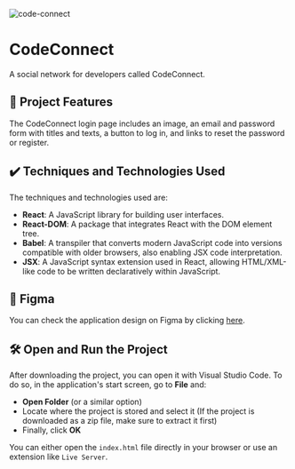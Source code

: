 ![code-connect](https://github.com/user-attachments/assets/c9520b6e-1706-426b-a3a9-344b37ddd5b6)

# CodeConnect

A social network for developers called CodeConnect.

## 🔨 Project Features

The CodeConnect login page includes an image, an email and password form with titles and texts, a button to log in, and links to reset the password or register.

## ✔️ Techniques and Technologies Used

The techniques and technologies used are:

- **React**: A JavaScript library for building user interfaces.
- **React-DOM**: A package that integrates React with the DOM element tree.
- **Babel**: A transpiler that converts modern JavaScript code into versions compatible with older browsers, also enabling JSX code interpretation.
- **JSX**: A JavaScript syntax extension used in React, allowing HTML/XML-like code to be written declaratively within JavaScript.

## 🎨 Figma

You can check the application design on Figma by clicking [here](https://www.figma.com/file/SASyBm2k3IlqrO8qI1Otg1/CodeConnect-%7C-React%3A-Componentiza%C3%A7%C3%A3o-e-conceitos-b%C3%A1sicos-(JSX)).

## 🛠️ Open and Run the Project

After downloading the project, you can open it with Visual Studio Code. To do so, in the application's start screen, go to **File** and:

- **Open Folder** (or a similar option)
- Locate where the project is stored and select it (If the project is downloaded as a zip file, make sure to extract it first)
- Finally, click **OK**

You can either open the `index.html` file directly in your browser or use an extension like `Live Server`. 
